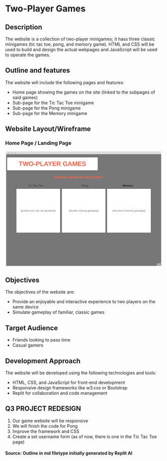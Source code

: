 # Two-Player Games

## Description
The website is a collection of two-player minigames; it hass three classic minigames (tic tac toe, pong, and memory game). HTML and CSS will be used to build and design the actual webpages and JavaScript will be used to operate the games.

## Outline and features
The website will include the following pages and features:
- Home page showing the games on the site (linked to the subpages of said games)
- Sub-page for the Tic Tac Toe minigame
- Sub-page for the Pong minigame
- Sub-page for the Memory minigame
  
## Website Layout/Wireframe

### Home Page / Landing Page ###
![Wireframe for the home page / landing page](index-images/wireframe.png)

## Objectives
The objectives of the website are:
- Provide an enjoyable and interactive experience to two players on the same device
- Simulate gameplay of familiar, classic games

## Target Audience
- Friends looking to pass time
- Casual gamers

## Development Approach
The website will be developed using the following technologies and tools:
- HTML, CSS, and JavaScript for front-end development
- Responsive design frameworks like w3.css or Bootstrap
- Replit for collaboration and code management

## Q3 PROJECT REDESIGN
1. Our game website will be responsive
2. We  will finish the code for Pong
3. Improve the framework and CSS
4. Create a set username form (as of now, there is one in the Tic Tac Toe page)

#### Source: Outline in md filetype initially generated by Replit AI